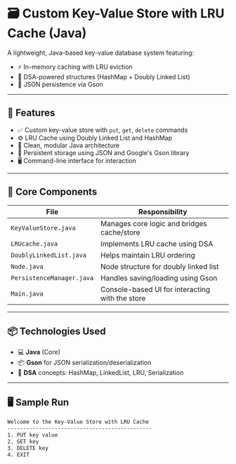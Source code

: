 # 🗃️ Custom Key-Value Store with LRU Cache (Java)

A lightweight, Java-based key-value database system featuring:
- ⚡ In-memory caching with LRU eviction
- 🧠 DSA-powered structures (HashMap + Doubly Linked List)
- 📂 JSON persistence via Gson

---

## 📌 Features

- ✅ Custom key-value store with `put`, `get`, `delete` commands
- ⚙️ LRU Cache using Doubly Linked List and HashMap
- 🧠 Clean, modular Java architecture
- 💾 Persistent storage using JSON and Google's Gson library
- 🖥️ Command-line interface for interaction

---

## 🧠 Core Components

| File                     | Responsibility                                     |
|--------------------------|---------------------------------------------------|
| `KeyValueStore.java`     | Manages core logic and bridges cache/store        |
| `LRUcache.java`          | Implements LRU cache using DSA                    |
| `DoublyLinkedList.java`  | Helps maintain LRU ordering                       |
| `Node.java`              | Node structure for doubly linked list             |
| `PersistenceManager.java`| Handles saving/loading using Gson                 |
| `Main.java`              | Console-based UI for interacting with the store   |

---

## 📦 Technologies Used

- 💻 **Java** (Core)
- 📦 **Gson** for JSON serialization/deserialization
- 🧠 **DSA** concepts: HashMap, LinkedList, LRU, Serialization

---

## 🖥️ Sample Run

```bash
Welcome to the Key-Value Store with LRU Cache
----------------------------------------------
1. PUT key value
2. GET key
3. DELETE key
4. EXIT


